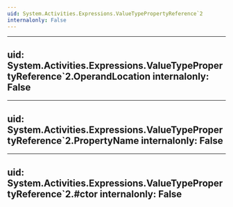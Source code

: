 ```yaml
---
uid: System.Activities.Expressions.ValueTypePropertyReference`2
internalonly: False
---
```


---
uid: System.Activities.Expressions.ValueTypePropertyReference`2.OperandLocation
internalonly: False
---

---
uid: System.Activities.Expressions.ValueTypePropertyReference`2.PropertyName
internalonly: False
---

---
uid: System.Activities.Expressions.ValueTypePropertyReference`2.#ctor
internalonly: False
---

